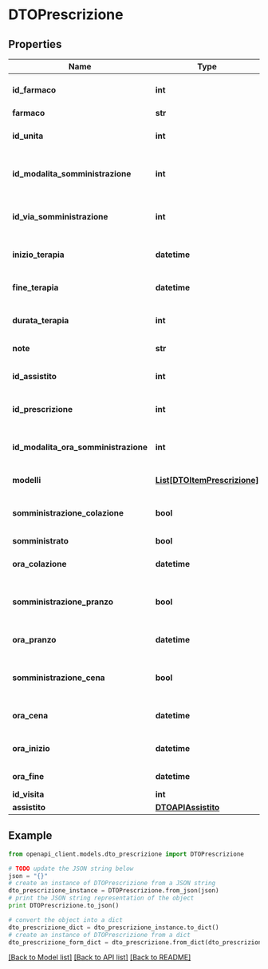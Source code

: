 # DTOPrescrizione



## Properties

Name | Type | Description | Notes
------------ | ------------- | ------------- | -------------
**id_farmaco** | **int** | Richiedi o modifica identifier farmaco. | [optional] 
**farmaco** | **str** |  | [optional] 
**id_unita** | **int** | Richiedi o modifica identifier unita. | [optional] 
**id_modalita_somministrazione** | **int** | Richiedi o modifica identifier modalita somministrazione. | [optional] 
**id_via_somministrazione** | **int** | Richiedi o modifica identifier via somministrazione. | [optional] 
**inizio_terapia** | **datetime** | Richiedi o modifica inizio terapia. | [optional] 
**fine_terapia** | **datetime** | Richiedi o modifica fine terapia. | [optional] 
**durata_terapia** | **int** | Richiedi o modifica durata terapia. | [optional] 
**note** | **str** | Richiedi o modifica note. | [optional] 
**id_assistito** | **int** | Richiedi o modifica identifier assistito. | [optional] 
**id_prescrizione** | **int** | Richiedi o modifica identifier prescrizione. | [optional] 
**id_modalita_ora_somministrazione** | **int** | Richiedi o modifica identifier modalita ora somministrazione. | [optional] 
**modelli** | [**List[DTOItemPrescrizione]**](DTOItemPrescrizione.md) | Richiedi o modifica modelli. | [optional] 
**somministrazione_colazione** | **bool** | Richiedi o modifica somministrazione colazione. | [optional] 
**somministrato** | **bool** |  | [optional] 
**ora_colazione** | **datetime** | Richiedi o modifica ora colazione. | [optional] 
**somministrazione_pranzo** | **bool** | Richiedi o modifica somministrazione pranzo. | [optional] 
**ora_pranzo** | **datetime** | Richiedi o modifica ora pranzo. | [optional] 
**somministrazione_cena** | **bool** | Richiedi o modifica somministrazione cena. | [optional] 
**ora_cena** | **datetime** | Richiedi o modifica ora cena. | [optional] 
**ora_inizio** | **datetime** | Richiedi o modifica ora inizio. | [optional] 
**ora_fine** | **datetime** | Richiedi o modifica ora fine. | [optional] 
**id_visita** | **int** |  | [optional] 
**assistito** | [**DTOAPIAssistito**](DTOAPIAssistito.md) |  | [optional] 

## Example

```python
from openapi_client.models.dto_prescrizione import DTOPrescrizione

# TODO update the JSON string below
json = "{}"
# create an instance of DTOPrescrizione from a JSON string
dto_prescrizione_instance = DTOPrescrizione.from_json(json)
# print the JSON string representation of the object
print DTOPrescrizione.to_json()

# convert the object into a dict
dto_prescrizione_dict = dto_prescrizione_instance.to_dict()
# create an instance of DTOPrescrizione from a dict
dto_prescrizione_form_dict = dto_prescrizione.from_dict(dto_prescrizione_dict)
```
[[Back to Model list]](../README.md#documentation-for-models) [[Back to API list]](../README.md#documentation-for-api-endpoints) [[Back to README]](../README.md)


